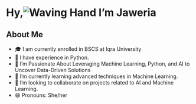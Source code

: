 # Hy,![Waving Hand](https://user-images.githubusercontent.com/18350557/176309783-0785949b-9127-417c-8b55-ab5a4333674e.gif) I’m Jaweria
## About Me
- 🎓 I am currently enrolled in BSCS at Iqra University
- 💼 I have experience in Python.
- 👀 I’m Passionate About Leveraging Machine Learning, Python, and AI to Uncover Data-Driven Solutions
- 🌱 I’m currently learning advanced techniques in Machine Learning.
- 💞️ I’m looking to collaborate on projects related to AI and Machine Learning.
- 😄 Pronouns: She/her
  
<!---
jaweria15/jaweria15 is a ✨ special ✨ repository because its `README.md` (this file) appears on your GitHub profile.
You can click the Preview link to take a look at your changes.
--->
